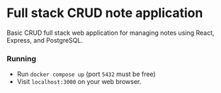# Full stack CRUD note application
Basic CRUD full stack web application for managing notes using React, Express, and PostgreSQL.

### Running
- Run `docker compose up` (port `5432` must be free)
- Visit `localhost:3000` on your web browser.